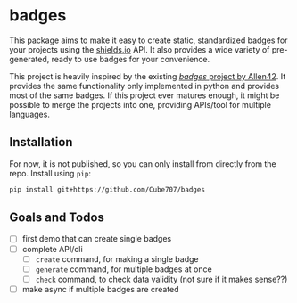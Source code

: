 # badges

This package aims to make it easy to create static, standardized badges for your
projects using the [shields.io](https://shields.io) API. It also provides a wide variety
of pre-generated, ready to use badges for your convenience.

This project is heavily inspired by the existing
[_badges_ project by Allen42](https://github.com/aleen42/badges). It provides the same
functionality only implemented in python and provides most of the same badges. If this
project ever matures enough, it might be possible to merge the projects into one,
providing APIs/tool for multiple languages.

## Installation

For now, it is not published, so you can only install from directly from the repo.
Install using `pip`:

```bash
pip install git+https://github.com/Cube707/badges
```

## Goals and Todos

- [ ] first demo that can create single badges
- [ ] complete API/cli
  - [ ] `create` command, for making a single badge
  - [ ] `generate` command, for multiple badges at once
  - [ ] `check` command, to check data validity (not sure if it makes sense??)
- [ ] make async if multiple badges are created
